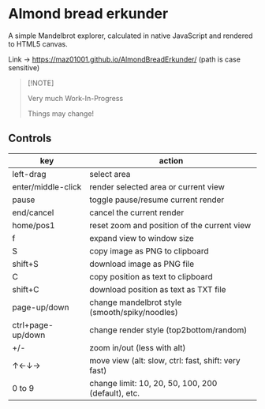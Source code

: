 # Almond bread erkunder

A simple Mandelbrot explorer, calculated in native JavaScript and rendered to HTML5 canvas.

Link → <https://maz01001.github.io/AlmondBreadErkunder/> (path is case sensitive)

>
> [!NOTE]
>
> Very much Work-In-Progress
>
> Things may change!
>

## Controls

| key                | action                                              |
| ------------------ | --------------------------------------------------- |
| left-drag          | select area                                         |
| enter/middle-click | render selected area or current view                |
| pause              | toggle pause/resume current render                  |
| end/cancel         | cancel the current render                           |
| home/pos1          | reset zoom and position of the current view         |
| f                  | expand view to window size                          |
| S                  | copy image as PNG to clipboard                      |
| shift+S            | download image as PNG file                          |
| C                  | copy position as text to clipboard                  |
| shift+C            | download position as text as TXT file               |
| page-up/down       | change mandelbrot style (smooth/spiky/noodles)      |
| ctrl+page-up/down  | change render style (top2bottom/random)             |
| +/-                | zoom in/out (less with alt)                         |
| ↑←↓→               | move view (alt: slow, ctrl: fast, shift: very fast) |
| 0 to 9             | change limit: 10, 20, 50, 100, 200 (default), etc.  |
